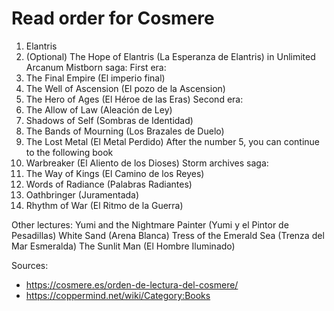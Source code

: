 # Read order for Cosmere

1. Elantris
2. (Optional) The Hope of Elantris (La Esperanza de Elantris) in Unlimited Arcanum
Mistborn saga:
First era:
3. The Final Empire (El imperio final)
4. The Well of Ascension (El pozo de la Ascension)
5. The Hero of Ages (El Héroe de las Eras)
Second era:
6. The Allow of Law (Aleación de Ley)
7. Shadows of Self (Sombras de Identidad)
8. The Bands of Mourning (Los Brazales de Duelo)
9. The Lost Metal (El Metal Perdido)
After the number 5, you can continue to the following book
10. Warbreaker (El Aliento de los Dioses)
Storm archives saga:
11. The Way of Kings (El Camino de los Reyes)
12. Words of Radiance (Palabras Radiantes)
13. Oathbringer (Juramentada)
14. Rhythm of War (El Ritmo de la Guerra)

Other lectures:
Yumi and the Nightmare Painter (Yumi y el Pintor de Pesadillas)
White Sand (Arena Blanca)
Tress of the Emerald Sea (Trenza del Mar Esmeralda)
The Sunlit Man (El Hombre Iluminado)

Sources: 
 - https://cosmere.es/orden-de-lectura-del-cosmere/
 - https://coppermind.net/wiki/Category:Books